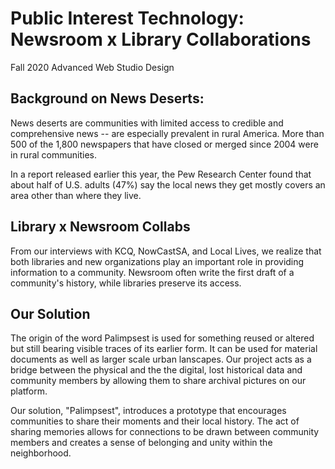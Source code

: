 # Public Interest Technology: Newsroom x Library Collaborations

Fall 2020 Advanced Web Studio Design


## Background on News Deserts:

News deserts are communities with limited access to credible and comprehensive news -- are especially prevalent
in rural America. More than 500 of the 1,800 newspapers that have closed or merged since 2004 were in rural
communities.

In a report released earlier this year, the Pew Research Center found that about half of U.S. adults (47%) say the
local news they get mostly covers an area other than where they live.

## Library x Newsroom Collabs

From our interviews with KCQ, NowCastSA, and Local Lives, we realize that both libraries and new organizations play an important role in providing information to a community. Newsroom often write the first draft of a community's history, while libraries preserve its access.

## Our Solution

The origin of the word Palimpsest is used for something reused or altered but still bearing visible traces of its earlier form. It can be used for material documents as well as larger scale urban lanscapes. Our project acts as a bridge between the physical and the the digital, lost historical data and community members by allowing them to share archival pictures on our platform.

Our solution, "Palimpsest", introduces a prototype that encourages communities to share their moments and their local history. The act of sharing memories allows for connections to be drawn between community members and creates a sense of belonging and unity within the neighborhood.

